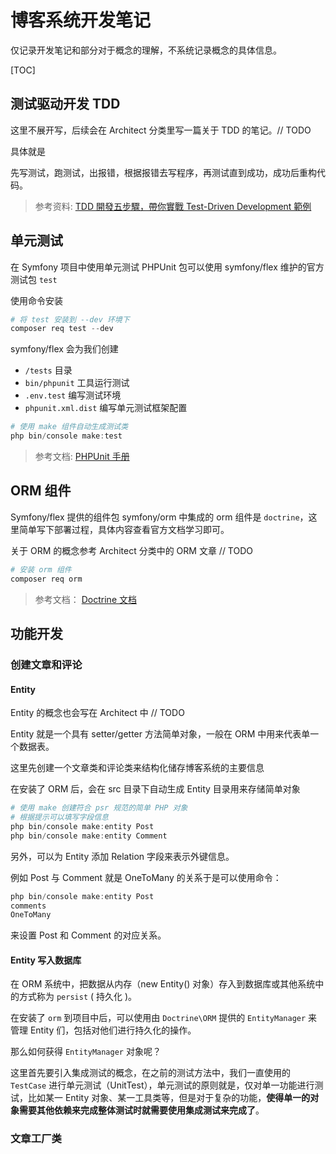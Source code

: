 # 博客系统开发笔记

仅记录开发笔记和部分对于概念的理解，不系统记录概念的具体信息。

[TOC]

## 测试驱动开发 TDD

这里不展开写，后续会在 Architect 分类里写一篇关于 TDD 的笔记。// TODO

具体就是 

先写测试，跑测试，出报错，根据报错去写程序，再测试直到成功，成功后重构代码。

> 参考资料: [TDD 開發五步驟，帶你實戰 Test-Driven Development 範例](https://tw.alphacamp.co/blog/tdd-test-driven-development-example)

## 单元测试

在 Symfony 项目中使用单元测试 PHPUnit 包可以使用 symfony/flex 维护的官方测试包 `test`

使用命令安装

```powershell
# 将 test 安装到 --dev 环境下
composer req test --dev 
```

symfony/flex 会为我们创建 

- `/tests` 目录
- `bin/phpunit` 工具运行测试
- `.env.test` 编写测试环境
- `phpunit.xml.dist` 编写单元测试框架配置

```powershell
# 使用 make 组件自动生成测试类
php bin/console make:test
```

> 参考文档: [PHPUnit 手册](https://phpunit.readthedocs.io/zh_CN/latest/)

## ORM 组件

Symfony/flex 提供的组件包 symfony/orm 中集成的 orm 组件是 `doctrine`，这里简单写下部署过程，具体内容查看官方文档学习即可。

关于 ORM 的概念参考 Architect 分类中的 ORM 文章 // TODO

```powershell
# 安装 orm 组件
composer req orm 
```

> 参考文档： [Doctrine 文档](https://www.doctrine-project.org/projects/doctrine-orm/en/2.10/index.html#welcome-to-doctrine-2-orm-s-documentation)

## 功能开发

### 创建文章和评论

#### Entity

Entity 的概念也会写在 Architect 中 // TODO

Entity 就是一个具有 setter/getter 方法简单对象，一般在 ORM 中用来代表单一个数据表。

这里先创建一个文章类和评论类来结构化储存博客系统的主要信息

在安装了 ORM 后，会在 src 目录下自动生成 Entity 目录用来存储简单对象

```powershell
# 使用 make 创建符合 psr 规范的简单 PHP 对象
# 根据提示可以填写字段信息
php bin/console make:entity Post
php bin/console make:entity Comment
```

另外，可以为 Entity 添加 Relation 字段来表示外键信息。

例如 Post 与 Comment 就是 OneToMany 的关系于是可以使用命令：

```powershell
php bin/console make:entity Post
comments
OneToMany
```

来设置 Post 和 Comment 的对应关系。

#### Entity 写入数据库

在 ORM 系统中，把数据从内存（new Entity() 对象）存入到数据库或其他系统中的方式称为 `persist` ( 持久化 )。

在安装了 `orm` 到项目中后，可以使用由 `Doctrine\ORM` 提供的 `EntityManager` 来管理 Entity 们，包括对他们进行持久化的操作。

那么如何获得 `EntityManager` 对象呢？

这里首先要引入集成测试的概念，在之前的测试方法中，我们一直使用的 `TestCase` 进行单元测试（UnitTest），单元测试的原则就是，仅对单一功能进行测试，比如某一 Entity 对象、某一工具类等，但是对于复杂的功能，**使得单一的对象需要其他依赖来完成整体测试时就需要使用集成测试来完成了**。





### 文章工厂类